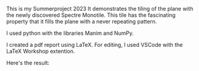 This is my Summerproject 2023
It demonstrates the tiling of the plane with the newly discovered Spectre Monotile.
This tile has the fascinating property that it fills the plane with a never repeating pattern.

I used python with the libraries Manim and NumPy.

I created a pdf report using LaTeX. For editing, I used VSCode with the LaTeX Workshop extention.

Here's the result:

